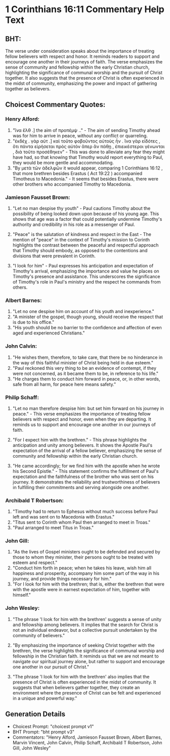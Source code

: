 # 1 Corinthians 16:11 Commentary Help Text

## BHT:
The verse under consideration speaks about the importance of treating fellow believers with respect and honor. It reminds readers to support and encourage one another in their journeys of faith. The verse emphasizes the sense of community and fellowship within the early Christian church, highlighting the significance of communal worship and the pursuit of Christ together. It also suggests that the presence of Christ is often experienced in the midst of community, emphasizing the power and impact of gathering together as believers.

## Choicest Commentary Quotes:
### Henry Alford:
1. "ἵνα ἔλθ .] the aim of προπέμψ .." - The aim of sending Timothy ahead was for him to arrive in peace, without any conflict or quarreling.
2. "ἐκδέχ  .   γὰρ αὐτ .] καὶ τοῦτο φοβοῦντος αὐτοὺς ἦν . ἵνα γὰρ εἰδότες , ὅτι πάντα εἰρήσεται πρὸς αὐτὸν ἅπερ ἂν πάθῃ , ἐπιεικέστεροι γένωνται , διὰ τοῦτο προσέθηκεν" - This was done to alleviate any fear they might have had, so that knowing that Timothy would report everything to Paul, they would be more gentle and accommodating.
3. "By  μετὰ τῶν ἀδελφῶν it would appear, comparing 1 Corinthians 16:12 , that more brethren besides Erastus ( Act 19:22 ) accompanied Timotheus to Macedonia." - It seems that besides Erastus, there were other brothers who accompanied Timothy to Macedonia.

### Jamieson Fausset Brown:
1. "Let no man despise thy youth" - Paul cautions Timothy about the possibility of being looked down upon because of his young age. This shows that age was a factor that could potentially undermine Timothy's authority and credibility in his role as a messenger of Paul.

2. "Peace" is the salutation of kindness and respect in the East - The mention of "peace" in the context of Timothy's mission to Corinth highlights the contrast between the peaceful and respectful approach that Timothy should embody, as opposed to the contentions and divisions that were prevalent in Corinth.

3. "I look for him" - Paul expresses his anticipation and expectation of Timothy's arrival, emphasizing the importance and value he places on Timothy's presence and assistance. This underscores the significance of Timothy's role in Paul's ministry and the respect he commands from others.

### Albert Barnes:
1. "Let no one despise him on account of his youth and inexperience."
2. "A minister of the gospel, though young, should receive the respect that is due to his office."
3. "His youth should be no barrier to the confidence and affection of even aged and experienced Christians."

### John Calvin:
1. "He wishes them, therefore, to take care, that there be no hinderance in the way of this faithful minister of Christ being held in due esteem."
2. "Paul reckoned this very thing to be an evidence of contempt, if they were not concerned, as it became them to be, in reference to his life."
3. "He charges them to conduct him forward in peace, or, in other words, safe from all harm, for peace here means safety."

### Philip Schaff:
1. "Let no man therefore despise him: but set him forward on his journey in peace." - This verse emphasizes the importance of treating fellow believers with respect and honor, even when they are departing. It reminds us to support and encourage one another in our journeys of faith.

2. "For I expect him with the brethren." - This phrase highlights the anticipation and unity among believers. It shows the Apostle Paul's expectation of the arrival of a fellow believer, emphasizing the sense of community and fellowship within the early Christian church.

3. "He came accordingly; for we find him with the apostle when he wrote his Second Epistle." - This statement confirms the fulfillment of Paul's expectation and the faithfulness of the brother who was sent on his journey. It demonstrates the reliability and trustworthiness of believers in fulfilling their commitments and serving alongside one another.

### Archibald T Robertson:
1. "Timothy had to return to Ephesus without much success before Paul left and was sent on to Macedonia with Erastus."
2. "Titus sent to Corinth whom Paul then arranged to meet in Troas."
3. "Paul arranged to meet Titus in Troas."

### John Gill:
1. "As the lives of Gospel ministers ought to be defended and secured by those to whom they minister, their persons ought to be treated with esteem and respect."
2. "Conduct him forth in peace; when he takes his leave, wish him all happiness and prosperity, accompany him some part of the way in his journey, and provide things necessary for him."
3. "For I look for him with the brethren; that is, either the brethren that were with the apostle were in earnest expectation of him, together with himself."

### John Wesley:
1. "The phrase 'I look for him with the brethren' suggests a sense of unity and fellowship among believers. It implies that the search for Christ is not an individual endeavor, but a collective pursuit undertaken by the community of believers."

2. "By emphasizing the importance of seeking Christ together with the brethren, the verse highlights the significance of communal worship and fellowship in the Christian faith. It reminds us that we are not meant to navigate our spiritual journey alone, but rather to support and encourage one another in our pursuit of Christ."

3. "The phrase 'I look for him with the brethren' also implies that the presence of Christ is often experienced in the midst of community. It suggests that when believers gather together, they create an environment where the presence of Christ can be felt and experienced in a unique and powerful way."


## Generation Details
- Choicest Prompt: "choicest prompt v1"
- BHT Prompt: "bht prompt v3"
- Commentators: "Henry Alford, Jamieson Fausset Brown, Albert Barnes, Marvin Vincent, John Calvin, Philip Schaff, Archibald T Robertson, John Gill, John Wesley"
